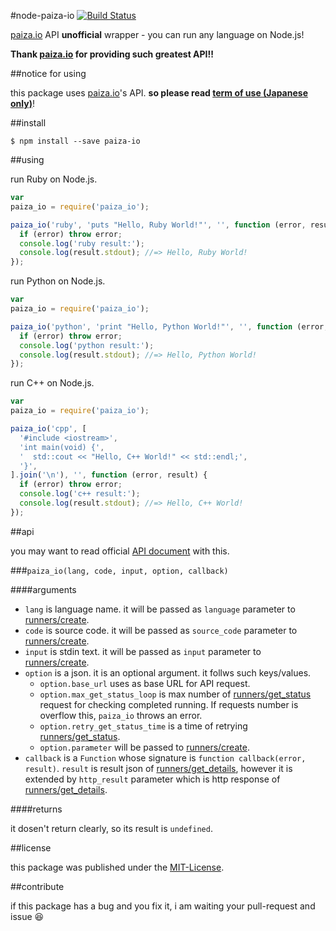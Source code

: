 #node-paiza-io [![Build Status](https://travis-ci.org/MakeNowJust/node-paiza-io.svg?branch=master)](https://travis-ci.org/MakeNowJust/node-paiza-io)

[paiza.io] API __unofficial__ wrapper - you can run any language on Node.js!

__Thank [paiza.io] for providing such greatest API!!__

##notice for using

this package uses [paiza.io]'s API. __so please read [term of use (Japanese only)](http://paiza.jp/guide/kiyaku)__!

##install

```console
$ npm install --save paiza-io
```


##using

run Ruby on Node.js.

```javascript
var
paiza_io = require('paiza_io');

paiza_io('ruby', 'puts "Hello, Ruby World!"', '', function (error, result) {
  if (error) throw error;
  console.log('ruby result:');
  console.log(result.stdout); //=> Hello, Ruby World!
});
```

run Python on Node.js.

```javascript
var
paiza_io = require('paiza_io');

paiza_io('python', 'print "Hello, Python World!"', '', function (error, result) {
  if (error) throw error;
  console.log('python result:');
  console.log(result.stdout); //=> Hello, Python World!
});
```

run C++ on Node.js.

```javascript
var
paiza_io = require('paiza_io');

paiza_io('cpp', [
  '#include <iostream>',
  'int main(void) {',
  '  std::cout << "Hello, C++ World!" << std::endl;',
  '}',
].join('\n'), '', function (error, result) {
  if (error) throw error;
  console.log('c++ result:');
  console.log(result.stdout); //=> Hello, C++ World!
});
```

##api

you may want to read official [API document] with this.

###`paiza_io(lang, code, input, option, callback)`

####arguments

  - `lang` is language name. it will be passed as `language` parameter to [runners/create].
  - `code` is source code. it will be passed as `source_code` parameter to [runners/create].
  - `input` is stdin text. it will be passed as `input` parameter to [runners/create].
  - `option` is a json. it is an optional argument. it follws such keys/values.
    - `option.base_url` uses as base URL for API request.
    - `option.max_get_status_loop` is max number of [runners/get_status] request for checking completed running.  If requests number is overflow this, `paiza_io` throws an error.
    - `option.retry_get_status_time` is a time of retrying [runners/get_status].
    - `option.parameter` will be passed to [runners/create].
  - `callback` is a `Function` whose signature is `function callback(error, result)`. `result` is result json of [runners/get_details], however it is extended by `http_result` parameter which is http response of [runners/get_details].

####returns

it dosen't return clearly, so its result is `undefined`.


##license

this package was published under the [MIT-License](http://makenowjust.github.io/license/mit?2015).

##contribute

if this package has a bug and you fix it, i am waiting your pull-request and issue :laughing:

[paiza.io]: http://paiza.io
[API document]: https://api.paiza.io/docs/swagger/
[runners/create]: https://api.paiza.io/docs/swagger/#!/runners/Runners_create
[runners/get_status]: https://api.paiza.io/docs/swagger/#!/runners/Runners_get_status
[runners/get_details]: https://api.paiza.io/docs/swagger/#!/runners/Runners_get_details
